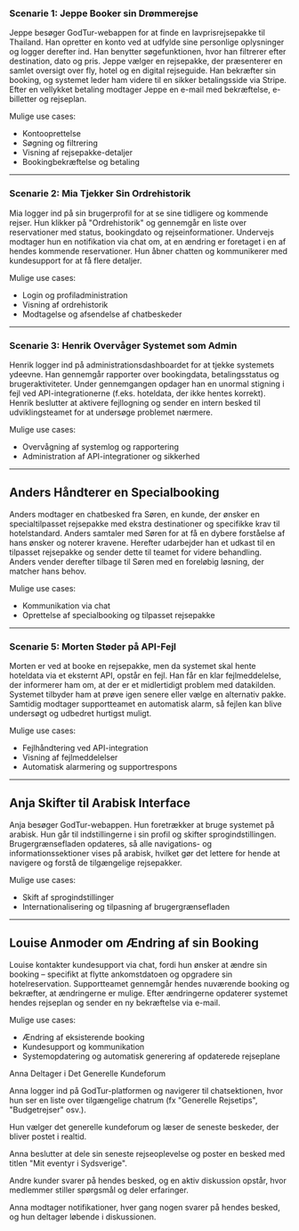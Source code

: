 ### Scenarie 1: Jeppe Booker sin Drømmerejse

Jeppe besøger GodTur-webappen for at finde en lavprisrejsepakke til Thailand. Han opretter en konto ved at udfylde sine personlige oplysninger og logger derefter ind. Han benytter søgefunktionen, hvor han filtrerer efter destination, dato og pris. Jeppe vælger en rejsepakke, der præsenterer en samlet oversigt over fly, hotel og en digital rejseguide. Han bekræfter sin booking, og systemet leder ham videre til en sikker betalingsside via Stripe. Efter en vellykket betaling modtager Jeppe en e-mail med bekræftelse, e-billetter og rejseplan.  

Mulige use cases:

- Kontooprettelse
- Søgning og filtrering
- Visning af rejsepakke-detaljer
- Bookingbekræftelse og betaling

---

### Scenarie 2: Mia Tjekker Sin Ordrehistorik

Mia logger ind på sin brugerprofil for at se sine tidligere og kommende rejser. Hun klikker på "Ordrehistorik" og gennemgår en liste over reservationer med status, bookingdato og rejseinformationer. Undervejs modtager hun en notifikation via chat om, at en ændring er foretaget i en af hendes kommende reservationer. Hun åbner chatten og kommunikerer med kundesupport for at få flere detaljer.  

Mulige use cases:

- Login og profiladministration
- Visning af ordrehistorik
- Modtagelse og afsendelse af chatbeskeder

---

### Scenarie 3: Henrik Overvåger Systemet som Admin

Henrik logger ind på administrationsdashboardet for at tjekke systemets ydeevne. Han gennemgår rapporter over bookingdata, betalingsstatus og brugeraktiviteter. Under gennemgangen opdager han en unormal stigning i fejl ved API-integrationerne (f.eks. hoteldata, der ikke hentes korrekt). Henrik beslutter at aktivere fejllogning og sender en intern besked til udviklingsteamet for at undersøge problemet nærmere.  

Mulige use cases:

- Overvågning af systemlog og rapportering
- Administration af API-integrationer og sikkerhed

---

## Anders Håndterer en Specialbooking

Anders modtager en chatbesked fra Søren, en kunde, der ønsker en specialtilpasset rejsepakke med ekstra destinationer og specifikke krav til hotelstandard. Anders samtaler med Søren for at få en dybere forståelse af hans ønsker og noterer kravene. Herefter udarbejder han et udkast til en tilpasset rejsepakke og sender dette til teamet for videre behandling. Anders vender derefter tilbage til Søren med en foreløbig løsning, der matcher hans behov.  

Mulige use cases:

- Kommunikation via chat
- Oprettelse af specialbooking og tilpasset rejsepakke


---

### Scenarie 5: Morten Støder på API-Fejl
  
Morten er ved at booke en rejsepakke, men da systemet skal hente hoteldata via et eksternt API, opstår en fejl. Han får en klar fejlmeddelelse, der informerer ham om, at der er et midlertidigt problem med datakilden. Systemet tilbyder ham at prøve igen senere eller vælge en alternativ pakke. Samtidig modtager supportteamet en automatisk alarm, så fejlen kan blive undersøgt og udbedret hurtigst muligt.  

Mulige use cases:

- Fejlhåndtering ved API-integration
- Visning af fejlmeddelelser
- Automatisk alarmering og supportrespons

---

## Anja Skifter til Arabisk Interface

Anja besøger GodTur-webappen. Hun foretrækker at bruge systemet på arabisk. Hun går til indstillingerne i sin profil og skifter sprogindstillingen. Brugergrænsefladen opdateres, så alle navigations- og informationssektioner vises på arabisk, hvilket gør det lettere for hende at navigere og forstå de tilgængelige rejsepakker.  

Mulige use cases:

- Skift af sprogindstillinger
- Internationalisering og tilpasning af brugergrænsefladen

---

## Louise Anmoder om Ændring af sin Booking

Louise kontakter kundesupport via chat, fordi hun ønsker at ændre sin booking – specifikt at flytte ankomstdatoen og opgradere sin hotelreservation. Supportteamet gennemgår hendes nuværende booking og bekræfter, at ændringerne er mulige. Efter ændringerne opdaterer systemet hendes rejseplan og sender en ny bekræftelse via e-mail.  

Mulige use cases:
 
- Ændring af eksisterende booking
- Kundesupport og kommunikation
- Systemopdatering og automatisk generering af opdaterede rejseplane


Anna Deltager i Det Generelle Kundeforum

Anna logger ind på GodTur-platformen og navigerer til chatsektionen, hvor hun ser en liste over tilgængelige chatrum (fx "Generelle Rejsetips", "Budgetrejser" osv.).
    
Hun vælger det generelle kundeforum og læser de seneste beskeder, der bliver postet i realtid.
    
Anna beslutter at dele sin seneste rejseoplevelse og poster en besked med titlen "Mit eventyr i Sydsverige".
    
Andre kunder svarer på hendes besked, og en aktiv diskussion opstår, hvor medlemmer stiller spørgsmål og deler erfaringer.
    
Anna modtager notifikationer, hver gang nogen svarer på hendes besked, og hun deltager løbende i diskussionen.